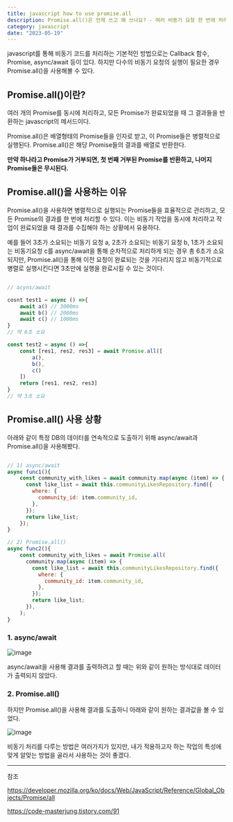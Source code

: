 ```yaml
---
title: javascript how to use promise.all
description: Promise.all()은 언제 쓰고 왜 쓰나요? - 여러 비동기 요청 한 번에 처리하기
category: javascript
date: "2023-05-19"
---
```


javascript를 통해 비동기 코드를 처리하는 기본적인 방법으로는 Callback 함수, Promise, async/await 등이 있다. 하지만 다수의 비동기 요청의 실행이 필요한 경우 Promise.all()을 사용해볼 수 있다.

## **Promise.all()이란?**

여러 개의 Promise를 동시에 처리하고, 모든 Promise가 완료되었을 때 그 결과들을 반환하는 javascript의 메서드이다.

Promise.all()은 배열형태의 Promise들을 인자로 받고, 이 Promise들은 병렬적으로 실행된다. Promise.all()은 해당 Promise들의 결과를 배열로 반환한다.

**만약 하나라고 Promise가 거부되면, 첫 번째 거부된 Promise를 반환하고, 나머지 Promise들은 무시된다.**

## **Promise.all()을 사용하는 이유**

Promise.all()을 사용하면 병렬적으로 실행되는 Promise들을 효율적으로 관리하고, 모든 Promise의 결과를 한 번에 처리할 수 있다. 이는 비동기 작업을 동시에 처리하고 작업이 완료되었을 때 결과를 수집해야 하는 상황에서 유용하다.

예를 들어 3초가 소요되는 비동기 요청 a, 2초가 소요되는 비동기 요청 b, 1초가 소요되는 비동기요청 c를 async/await을 통해 순차적으로 처리하게 되는 경우 총 6초가 소요되지만, Promise.all()을 통해 이전 요청이 완료되는 것을 기다리지 않고 비동기적으로 병렬로 실행시킨다면 3초만에 실행을 완료시킬 수 있는 것이다.

```javascript

// acyns/await

cosnt test1 = async () =>{
	await a() // 3000ms
    await b() // 2000ms
    await c() // 1000ms
}
// 약 6초 소요

const test2 = async () =>{
	const [res1, res2, res3] = await Promise.all([
    	a(),
        b(),
        c()
    ])
    return [res1, res2, res3]
}
// 약 3초 소요

```

## **Promise.all() 사용 상황**

아래와 같이 특정 DB의 데이터를 연속적으로 도출하기 위해 async/await과 Promise.all()을 사용해봤다.

```javascript

// 1) async/await
async func1(){
	const community_with_likes = await community.map(async (item) => {
      const like_list = await this.communityLikesRepository.find({
        where: {
          community_id: item.community_id,
        },
      });
      return like_list;
    });
}

// 2) Promise.all()
async func2(){
	const community_with_likes = await Promise.all(
      community.map(async (item) => {
        const like_list = await this.communityLikesRepository.find({
          where: {
            community_id: item.community_id,
          },
        });
        return like_list;
      }),
    );
}

```

### **1. async/await**

![image](https://img1.daumcdn.net/thumb/R1280x0/?scode=mtistory2&fname=https%3A%2F%2Fblog.kakaocdn.net%2Fdn%2FOMvFZ%2FbtsgB32dgj6%2FbaANEHQzX0hxTVckIjOPiK%2Fimg.png)

async/await을 사용해 결과를 출력하려고 할 때는 위와 같이 원하는 방식대로 데이터가 출력되지 않았다.

### **2. Promise.all()**

하지만 Promise.all()을 사용해 결과를 도출하니 아래와 같이 원하는 결과값을 볼 수 있었다.

![image](https://img1.daumcdn.net/thumb/R1280x0/?scode=mtistory2&fname=https%3A%2F%2Fblog.kakaocdn.net%2Fdn%2Fo73VZ%2FbtsgCGeohNN%2F42YW4sTfKAiXcl3VeJgP51%2Fimg.png)

비동기 처리를 다루는 방법은 여러가지가 있지만, 내가 적용하고자 하는 작업의 특성에 맞게 알맞는 방법을 골라서 사용하는 것이 좋겠다.

---

참조

https://developer.mozilla.org/ko/docs/Web/JavaScript/Reference/Global_Objects/Promise/all

https://code-masterjung.tistory.com/91

